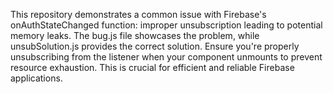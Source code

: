 This repository demonstrates a common issue with Firebase's onAuthStateChanged function: improper unsubscription leading to potential memory leaks. The bug.js file showcases the problem, while unsubSolution.js provides the correct solution.  Ensure you're properly unsubscribing from the listener when your component unmounts to prevent resource exhaustion.  This is crucial for efficient and reliable Firebase applications.